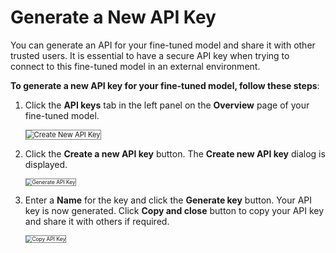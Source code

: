 # Generate a New API Key

You can generate an API for your fine-tuned model and share it with other trusted users. It is essential to have a secure API key when trying to connect to this fine-tuned model in an external environment.  

**To generate a new API key for your fine-tuned model, follow these steps**:

1. Click the **API keys** tab in the left panel on the **Overview** page of your fine-tuned model.

    <img src="../images/create-new-api-key.png" alt="Create New API Key" title="Create New API Key" style="border: 1px solid gray; zoom:80%;">

1. Click the **Create a new API key** button. The **Create new API key** dialog is displayed.

    <img src="../images/generate-api-key.png" alt="Generate API Key" title="Generate API Key" style="border: 1px solid gray; zoom:60%;">

1. Enter a **Name** for the key and click the **Generate key** button. Your API key is now generated. Click **Copy and close** button to copy your API key and share it with others if required. 

    
    <img src="../images/copy-api-key.png" alt="Copy API Key" title="Copy API Key" style="border: 1px solid gray; zoom:60%;">